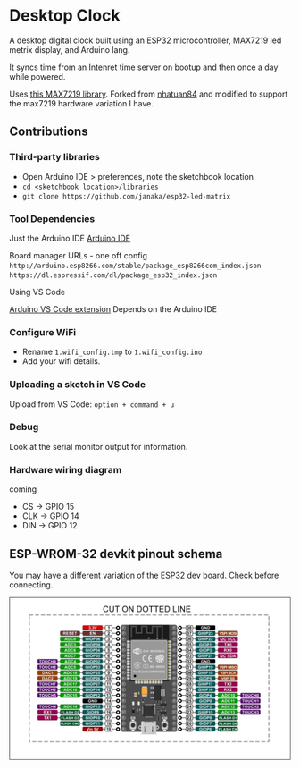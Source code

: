 # Desktop Clock

A desktop digital clock built using an ESP32 microcontroller, MAX7219 led metrix display, and Arduino lang.

It syncs time from an Intenret time server on bootup and then once a day while powered.

Uses [this MAX7219 library](https://github.com/janaka/esp32-led-matrix). Forked from [nhatuan84](https://github.com/nhatuan84/esp32-led-matrix) and modified to support the max7219 hardware variation I have.

## Contributions

### Third-party libraries

- Open Arduino IDE > preferences, note the sketchbook location
- `cd <sketchbook location>/libraries`
- `git clone https://github.com/janaka/esp32-led-matrix`

### Tool Dependencies

Just the Arduino IDE
[Arduino IDE](https://www.arduino.cc/en/main/software#download)

Board manager URLs - one off config
`http://arduino.esp8266.com/stable/package_esp8266com_index.json`
`https://dl.espressif.com/dl/package_esp32_index.json`

Using VS Code

[Arduino VS Code extension](https://marketplace.visualstudio.com/items?itemName=vsciot-vscode.vscode-arduino)
Depends on the Arduino IDE

### Configure WiFi

- Rename `1.wifi_config.tmp` to `1.wifi_config.ino`
- Add your wifi details.

### Uploading a sketch in VS Code

Upload from VS Code: `option + command + u`

### Debug

Look at the serial monitor output for information.

### Hardware wiring diagram

coming

- CS  -> GPIO 15
- CLK -> GPIO 14
- DIN -> GPIO 12

## ESP-WROM-32 devkit pinout schema

You may have a different variation of the ESP32 dev board. Check before connecting.

![ESP-WROM-32 devkit pinout schema](./docs/assets/esp-wrom-32_devkit_schema.jpg)